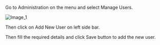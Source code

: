Go to Administration on the menu and select Manage Users.

![Image_1](https://www.google.com/url?sa=i&url=https%3A%2F%2Fwww.forbes.com%2Fsites%2Fjimgorzelany%2F2019%2F07%2F23%2Fhere-are-the-coolest-new-cars-for-2020%2F&psig=AOvVaw13OgAU6KMxxWoDYUJJyDcZ&ust=1694594408204000&source=images&cd=vfe&opi=89978449&ved=0CBAQjRxqFwoTCKjM45_WpIEDFQAAAAAdAAAAABAE)

Then click on Add New User on left side bar. 

Then fill the required details and click Save button to add the new user.